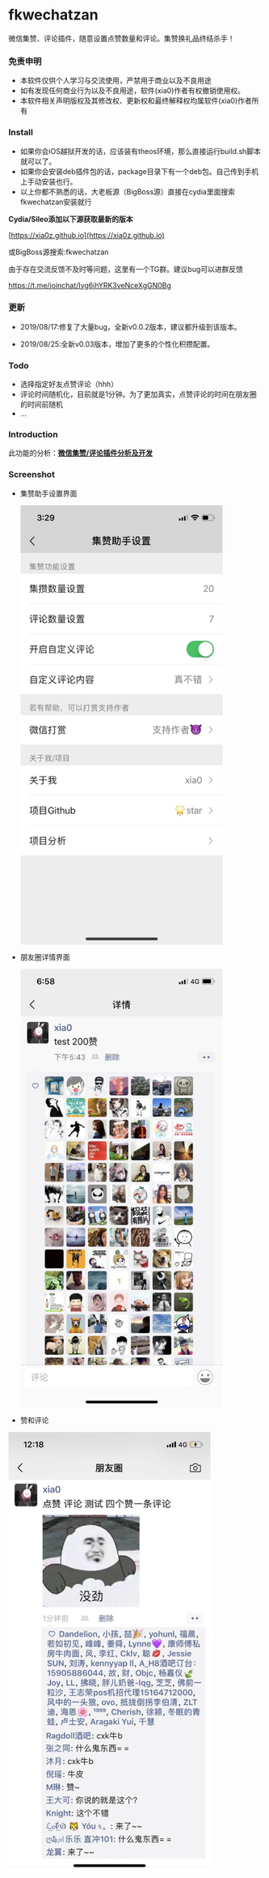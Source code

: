 # fkwechatzan
微信集赞、评论插件，随意设置点赞数量和评论。集赞换礼品终结杀手！

### 免责申明

- 本软件仅供个人学习与交流使用，严禁用于商业以及不良用途
- 如有发现任何商业行为以及不良用途，软件(xia0)作者有权撤销使用权。
- 本软件相关声明版权及其修改权、更新权和最终解释权均属软件(xia0)作者所有

### Install

- 如果你会iOS越狱开发的话，应该装有theos环境，那么直接运行build.sh脚本就可以了。
- 如果你会安装deb插件包的话，package目录下有一个deb包。自己传到手机上手动安装也行。
- 以上你都不熟悉的话，大老板源（BigBoss源）直接在cydia里面搜索fkwechatzan安装就行



**Cydia/Sileo添加以下源获取最新的版本**

[https://xia0z.github.io](https://xia0z.github.io)

或BigBoss源搜索:fkwechatzan 


由于存在交流反馈不及时等问题，这里有一个TG群。建议bug可以进群反馈

https://t.me/joinchat/Iyg6jhYRK3veNceXgGN0Bg

### 更新

- 2019/08/17:修复了大量bug，全新v0.0.2版本，建议都升级到该版本。

- 2019/08/25:全新v0.03版本，增加了更多的个性化积攒配置。

  

### Todo

- 选择指定好友点赞评论（hhh）
- 评论时间随机化，目前就是1分钟。为了更加真实，点赞评论的时间在朋友圈的时间前随机
- ...

### Introduction

此功能的分析：[**微信集赞/评论插件分析及开发**](http://4ch12dy.site/2019/07/22/fkwechatLike/fkwechatLike/)  



### Screenshot

- 集赞助手设置界面

  <img src="https://github.com/4ch12dy/4ch12dy.github.io/blob/master/articlePic/fkwechatLike/1361564255775_.pic.jpg?raw=true" width="400" hegiht="200" align=center />

  

- 朋友圈详情界面

  <img src="https://github.com/4ch12dy/4ch12dy.github.io/blob/master/articlePic/fkwechatLike/1341564229215_.pic.jpg?raw=true" width="400" hegiht="200" align=center />

- 赞和评论

<img src="https://github.com/4ch12dy/4ch12dy.github.io/blob/master/articlePic/fkwechatLike/1321564227655_.pic.jpg?raw=true" width="400" hegiht="200" align=center />
